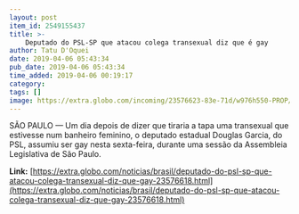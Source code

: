 ```yaml
---
layout: post
item_id: 2549155437
title: >-
    Deputado do PSL-SP que atacou colega transexual diz que é gay
author: Tatu D'Oquei
date: 2019-04-06 05:43:34
pub_date: 2019-04-06 05:43:34
time_added: 2019-04-06 00:19:17
category: 
tags: []
image: https://extra.globo.com/incoming/23576623-83e-71d/w976h550-PROP/deputado.jpg
---
```


SÃO PAULO — Um dia depois de dizer que tiraria a tapa uma transexual que estivesse num banheiro feminino, o deputado estadual Douglas Garcia, do PSL, assumiu ser gay nesta sexta-feira, durante uma sessão da Assembleia Legislativa de São Paulo.

**Link:** [https://extra.globo.com/noticias/brasil/deputado-do-psl-sp-que-atacou-colega-transexual-diz-que-gay-23576618.html](https://extra.globo.com/noticias/brasil/deputado-do-psl-sp-que-atacou-colega-transexual-diz-que-gay-23576618.html)

